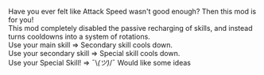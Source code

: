 Have you ever felt like Attack Speed wasn't good enough? Then this mod is for you!  
This mod completely disabled the passive recharging of skills, and instead turns cooldowns into a system of rotations.  
Use your main skill => Secondary skill cools down.  
Use your secondary skill => Special skill cools down.  
Use your Special Skill! => ¯\\_(ツ)_/¯ Would like some ideas
